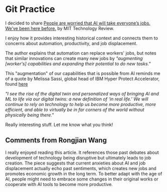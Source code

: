 

# Git Practice

I decided to share  [ People are worried that AI will take everyone’s jobs. We’ve been here before.](https://www.technologyreview.com/2024/01/27/1087041/technological-unemployment-elon-musk-jobs-ai) by MIT Technology Review. 

I enjoy how it provides interesting historical context and connects them to concerns about automation, productivity, and job displacement.

The author explains that automation can replace workers' jobs, but notes that similar innovations can create many new jobs by *"augmenting [worker's] capabilities and expanding their potential to do new tasks."* 

This "augmentation" of our capabilities that is possible from AI reminds me of a quote by Melissa Sassi, global head of IBM Hyper Protect Accelerator, found [here](https://www.pewresearch.org/internet/2022/06/30/expert-essays-on-metaverse-possibilities/)

*"I see the rise of the digital twin and personalized ways of bringing AI and ML to life via our digital twins: a new definition of ‘in real life.’ We will continue to rely on technology to help us become more productive, more efficient, and able to virtually be in far corners of the world without physically being there."*


Really interesting stuff. Let me know what you think!

## Comments from Rongjian Wang
I really enjoyed reading this article. It references those past debates about development of technology being disruptive but ultimately leads to job creation. The piece suggests that current anxieties about AI and job displacement actually echo past sentiments, which creates new jobs and promotes economic growth in the long term. To better adapt with the age of AI, people might need to embrace some changes in their original works or cooperate with AI tools to become more productive.